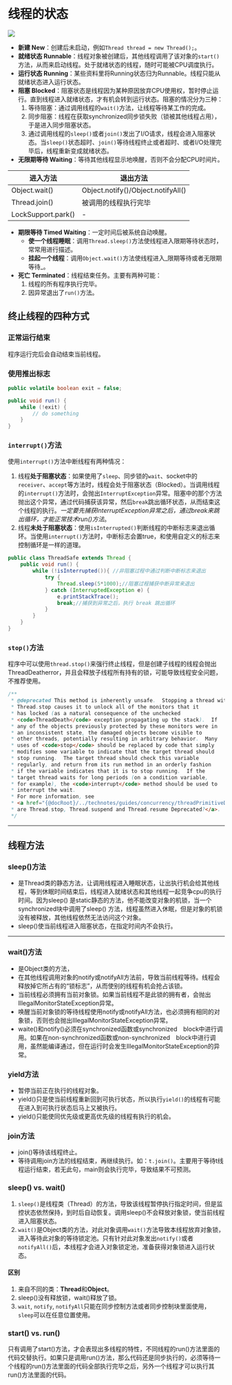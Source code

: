 # 线程的状态

![][image-1]

- **新建 New**：创建后未启动，例如`Thread thread = new Thread();`。
- **就绪状态 Runnable**：线程对象被创建后，其他线程调用了该对象的`start()`方法，从而来启动线程。处于就绪状态的线程，随时可能被CPU调度执行。
- **运行状态 Running**：某些资料里将Running状态归为Runnable。线程只能从就绪状态进入运行状态。
- **阻塞 Blocked**：阻塞状态是线程因为某种原因放弃CPU使用权，暂时停止运行。直到线程进入就绪状态，才有机会转到运行状态。阻塞的情况分为三种：
	1. 等待阻塞：通过调用线程的`wait()`方法，让线程等待某工作的完成。
	2. 同步阻塞：线程在获取synchronized同步锁失败（锁被其他线程占用），于是进入同步阻塞状态。
	3. 通过调用线程的`sleep()`或者`join()`发出了I/O请求，线程会进入阻塞状态。当`sleep()`状态超时、`join()`等待线程终止或者超时、或者I/O处理完毕后，线程重新变成就绪状态。
- **无限期等待 Waiting**：等待其他线程显示地唤醒，否则不会分配CPU时间片。

| 进入方法           | 退出方法                           |
|--------------------|------------------------------------|
| Object.wait()      | Object.notify()/Object.notifyAll() |
| Thread.join()      | 被调用的线程执行完毕               |
| LockSupport.park() | -                                  |

- **期限等待 Timed Waiting**：一定时间后被系统自动唤醒。
	- **使一个线程睡眠**：调用`Thread.sleep()`方法使线程进入限期等待状态时，常常用进行描述。
	- **挂起一个线程**：调用`Object.wait()`方法使线程进入_限期等待或者无限期等待_。
- **死亡 Terminated**：线程结束任务。主要有两种可能：
	1. 线程的所有程序执行完毕。
	2. 因异常退出了`run()`方法。

## 终止线程的四种方式

### 正常运行结束
程序运行完后会自动结束当前线程。

### 使用推出标志

```java
public volatile boolean exit = false;

public void run() {
	while (!exit) {
		// do something
	}
}
```

### `interrupt()`方法

使用`interrupt()`方法中断线程有两种情况：
1. 线程**处于阻塞状态**：如果使用了`sleep`、同步锁的`wait`、socket中的`receiver`、`accept`等方法时，线程会处于阻塞状态（Blocked）。当调用线程的`interrupt()`方法时，会抛出`InterruptException`异常。阻塞中的那个方法抛出这个异常，通过代码捕获该异常，然后`break`跳出循环状态，从而结束这个线程的执行。_一定要先捕获InterruptException异常之后，通过break来跳出循环，才能正常技术run()方法_。
2. 线程**未处于阻塞状态**：使用`isInterrupted()`判断线程的中断标志来退出循环。当使用`interrupt()`方法时，中断标志会置true，和使用自定义的标志来控制循环是一样的道理。

```java
public class ThreadSafe extends Thread { 
	public void run() {
		while (!isInterrupted()){ //非阻塞过程中通过判断中断标志来退出
			try {
				Thread.sleep(5*1000);//阻塞过程捕获中断异常来退出 
			} catch (InterruptedException e) {
				e.printStackTrace(); 
				break;//捕获到异常之后，执行 break 跳出循环 
			}
		}
	}
}
```


### `stop()`方法

程序中可以使用`thread.stop()`来强行终止线程，但是创建子线程的线程会抛出ThreadDeatherror，并且会释放子线程所有持有的锁，可能导致线程安全问题，不推荐使用。
```java
/**
 * @deprecated This method is inherently unsafe.  Stopping a thread with
 * Thread.stop causes it to unlock all of the monitors that it
 * has locked (as a natural consequence of the unchecked
 * <code>ThreadDeath</code> exception propagating up the stack).  If
 * any of the objects previously protected by these monitors were in
 * an inconsistent state, the damaged objects become visible to
 * other threads, potentially resulting in arbitrary behavior.  Many
 * uses of <code>stop</code> should be replaced by code that simply
 * modifies some variable to indicate that the target thread should
 * stop running.  The target thread should check this variable
 * regularly, and return from its run method in an orderly fashion
 * if the variable indicates that it is to stop running.  If the
 * target thread waits for long periods (on a condition variable,
 * for example), the <code>interrupt</code> method should be used to
 * interrupt the wait.
 * For more information, see
 * <a href="{@docRoot}/../technotes/guides/concurrency/threadPrimitiveDeprecation.html">Why
 * are Thread.stop, Thread.suspend and Thread.resume Deprecated?</a>.
 */
```


---- 

## 线程方法

### sleep()方法

- 是Thread类的静态方法，让调用线程进入睡眠状态，让出执行机会给其他线程，等到休眠时间结束后，线程进入就绪状态和其他线程一起竞争cpu的执行时间。因为sleep() 是static静态的方法，他不能改变对象的机锁，当一个synchronized块中调用了sleep() 方法，线程虽然进入休眠，但是对象的机锁没有被释放，其他线程依然无法访问这个对象。
- sleep()使当前线程进入阻塞状态，在指定时间内不会执行。

---- 

### wait()方法
- 是Object类的方法，
- 在其他线程调用对象的notify或notifyAll方法前，导致当前线程等待。线程会释放掉它所占有的“锁标志”，从而使别的线程有机会抢占该锁。
- 当前线程必须拥有当前对象锁。如果当前线程不是此锁的拥有者，会抛出IllegalMonitorStateException异常。
- 唤醒当前对象锁的等待线程使用notify或notifyAll方法，也必须拥有相同的对象锁，否则也会抛出IllegalMonitorStateException异常。
- waite()和notify()必须在synchronized函数或synchronized　block中进行调用。如果在non-synchronized函数或non-synchronized　block中进行调用，虽然能编译通过，但在运行时会发生IllegalMonitorStateException的异常。

### yield方法
- 暂停当前正在执行的线程对象。
- yield()只是使当前线程重新回到可执行状态，所以执行`yield()`的线程有可能在进入到可执行状态后马上又被执行。
- yield()只能使同优先级或更高优先级的线程有执行的机会。

### join方法
- join()等待该线程终止。
- 等待调用join方法的线程结束，再继续执行。如：`t.join()`。主要用于等待t线程运行结束，若无此句，main则会执行完毕，导致结果不可预测。

### sleep() vs. wait()
1. `sleep()`是线程类（Thread）的方法，导致该线程暂停执行指定时间，但是监控状态依然保持，到时后自动恢复。调用sleep()不会释放对象锁，使当前线程进入阻塞状态。
2. `wait()`是Object类的方法，对此对象调用`wait()`方法导致本线程放弃对象锁，进入等待此对象的等待锁定池。只有针对此对象发出`notify()`或者`notifyAll()`后，本线程才会进入对象锁定池，准备获得对象锁进入运行状态。

#### 区别

1. 来自不同的类：**Thread**和**Object**。
2. sleep()没有释放锁，wait()释放了锁。
3. `wait`, `notify`, `notifyAll`只能在同步控制方法或者同步控制块里面使用，`sleep`可以在任意位置使用。

### start() vs. run()
只有调用了start()方法，才会表现出多线程的特性，不同线程的run()方法里面的代码交替执行。如果只是调用run()方法，那么代码还是同步执行的，必须等待一个线程的run()方法里面的代码全部执行完毕之后，另外一个线程才可以执行其run()方法里面的代码。


[image-1]:	https://raw.githubusercontent.com/zhangpengnian/ImageRepository/master/img/20191020152519.jpg